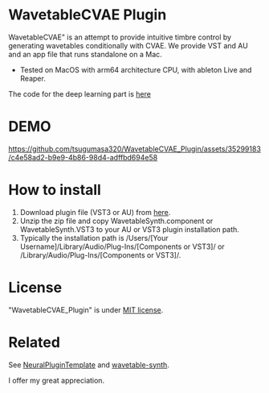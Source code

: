 # WavetableCVAE Plugin

WavetableCVAE" is an attempt to provide intuitive timbre control by generating wavetables conditionally with CVAE.
We provide VST and AU and an app file that runs standalone on a Mac.
- Tested on MacOS with arm64 architecture CPU, with ableton Live and Reaper.

The code for the deep learning part is [here](https://github.com/tsugumasa320/WavetableCVAE)

# DEMO

https://github.com/tsugumasa320/WavetableCVAE_Plugin/assets/35299183/c4e58ad2-b9e9-4b86-98d4-adffbd694e58

# How to install

1. Download plugin file (VST3 or AU) from [here](https://github.com/tsugumasa320/WavetableCVAE_Plugin/releases/tag/pre-release).
2. Unzip the zip file and copy WavetableSynth.component or WavetableSynth.VST3 to your AU or VST3 plugin installation path.
3. Typically the installation path is /Users/[Your Username]/Library/Audio/Plug-Ins/[Components or VST3]/ or /Library/Audio/Plug-Ins/[Components or VST3]/.

# License

"WavetableCVAE_Plugin" is under [MIT license](https://en.wikipedia.org/wiki/MIT_License).

# Related

See [NeuralPluginTemplate](https://github.com/cpoohee/NeuralPluginTemplate) and [wavetable-synth](https://github.com/JanWilczek/wavetable-synth).

I offer my great appreciation.
